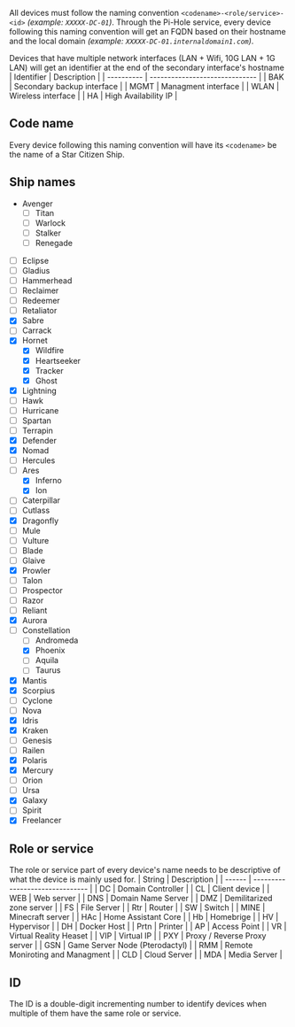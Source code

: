 All devices must follow the naming convention `<codename>-<role/service>-<id>` _(example: `XXXXX-DC-01`)_. Through the Pi-Hole service, every device following this naming convention will get an FQDN based on their hostname and the local domain _(example: `XXXXX-DC-01.internaldomain1.com`)_.

Devices that have multiple network interfaces (LAN + Wifi, 10G LAN + 1G LAN) will get an identifier at the end of the secondary interface's hostname
| Identifier | Description                    |
| ---------- | ------------------------------ |
| BAK        | Secondary backup interface     |
| MGMT       | Managment interface            |
| WLAN       | Wireless interface             |
| HA         | High Availability IP           |

## Code name
Every device following this naming convention will have its `<codename>` be the name of a Star Citizen Ship.

## Ship names
- Avenger
	- [ ] Titan
	- [ ] Warlock
	- [ ] Stalker
	- [ ] Renegade
- [ ] Eclipse
- [ ] Gladius
- [ ] Hammerhead
- [ ] Reclaimer
- [ ] Redeemer
- [ ] Retaliator
- [x] Sabre
- [ ] Carrack
- [x] Hornet
	- [x] Wildfire
	- [x] Heartseeker
	- [x] Tracker
	- [x] Ghost
- [x] Lightning
- [ ] Hawk
- [ ] Hurricane
- [ ] Spartan
- [ ] Terrapin
- [x] Defender
- [x] Nomad
- [ ] Hercules
- [ ] Ares
	- [x] Inferno
	- [x] Ion
- [ ] Caterpillar
- [ ] Cutlass
- [x] Dragonfly
- [ ] Mule
- [ ] Vulture
- [ ] Blade
- [ ] Glaive
- [x] Prowler
- [ ] Talon
- [ ] Prospector
- [ ] Razor
- [ ] Reliant
- [x] Aurora
- [ ] Constellation
	- [ ] Andromeda
	- [x] Phoenix
	- [ ] Aquila
	- [ ] Taurus
- [x] Mantis
- [x] Scorpius
- [ ] Cyclone
- [ ] Nova
- [x] Idris
- [x] Kraken
- [ ] Genesis
- [ ] Railen
- [x] Polaris
- [x] Mercury
- [ ] Orion
- [ ] Ursa
- [x] Galaxy
- [ ] Spirit
- [x] Freelancer

## Role or service
The role or service part of every device's name needs to be descriptive of what the device is mainly used for.
| String | Description                     |
| ------ | ------------------------------- |
| DC     | Domain Controller               |
| CL     | Client device                   |
| WEB    | Web server                      |
| DNS    | Domain Name Server              |
| DMZ    | Demilitarized zone server       |
| FS     | File Server                     |
| Rtr    | Router                          |
| SW     | Switch                          |
| MINE   | Minecraft server                |
| HAc    | Home Assistant Core             |
| Hb     | Homebrige                       |
| HV     | Hypervisor                      |
| DH     | Docker Host                     |
| Prtn   | Printer                         |
| AP     | Access Point                    |
| VR     | Virtual Reality Heaset          |
| VIP    | Virtual IP                      |
| PXY    | Proxy / Reverse Proxy server    |
| GSN    | Game Server Node (Pterodactyl)  |
| RMM    | Remote Moniroting and Managment |
| CLD    | Cloud Server                    |
| MDA    | Media Server                    | 

## ID
The ID is a double-digit incrementing number to identify devices when multiple of them have the same role or service.
